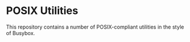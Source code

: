 POSIX Utilities
===============

This repository contains a number of POSIX-compliant utilities in the style of
Busybox.
